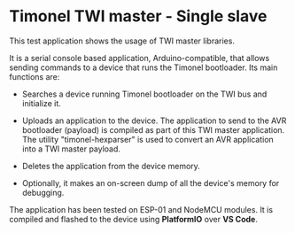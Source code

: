 Timonel TWI master - Single slave
=================================

This test application shows the usage of TWI master libraries.

It is a serial console based application, Arduino-compatible, that allows sending commands to a device that runs the Timonel bootloader. Its main functions are:

* Searches a device running Timonel bootloader on the TWI bus and initialize it.

* Uploads an application to the device. The application to send to the AVR bootloader (payload) is compiled as part of this TWI master application. The utility "timonel-hexparser" is used to convert an AVR application into a TWI master payload.

* Deletes the application from the device memory.

* Optionally, it makes an on-screen dump of all the device's memory for debugging.

The application has been tested on ESP-01 and NodeMCU modules. It is compiled and flashed to the device using __PlatformIO__ over __VS Code__.
